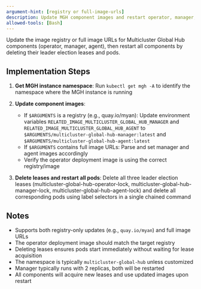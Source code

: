```yaml
---
argument-hint: [registry or full-image-urls]
description: Update MGH component images and restart operator, manager, and agent pods
allowed-tools: [Bash]
---
```


Update the image registry or full image URLs for Multicluster Global Hub components (operator, manager, agent), then restart all components by deleting their leader election leases and pods.

## Implementation Steps

1. **Get MGH instance namespace**: Run `kubectl get mgh -A` to identify the namespace where the MGH instance is running

2. **Update component images**:
   - If `$ARGUMENTS` is a registry (e.g., quay.io/myan): Update environment variables `RELATED_IMAGE_MULTICLUSTER_GLOBAL_HUB_MANAGER` and `RELATED_IMAGE_MULTICLUSTER_GLOBAL_HUB_AGENT` to `$ARGUMENTS/multicluster-global-hub-manager:latest` and `$ARGUMENTS/multicluster-global-hub-agent:latest`
   - If `$ARGUMENTS` contains full image URLs: Parse and set manager and agent images accordingly
   - Verify the operator deployment image is using the correct registry/image

3. **Delete leases and restart all pods**: Delete all three leader election leases (multicluster-global-hub-operator-lock, multicluster-global-hub-manager-lock, multicluster-global-hub-agent-lock) and delete all corresponding pods using label selectors in a single chained command

## Notes
- Supports both registry-only updates (e.g., `quay.io/myan`) and full image URLs
- The operator deployment image should match the target registry
- Deleting leases ensures pods start immediately without waiting for lease acquisition
- The namespace is typically `multicluster-global-hub` unless customized
- Manager typically runs with 2 replicas, both will be restarted
- All components will acquire new leases and use updated images upon restart
